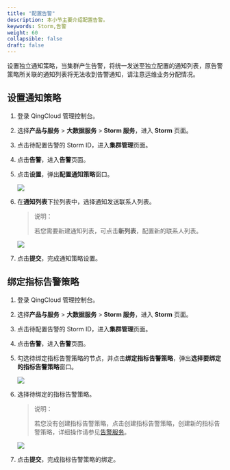 ```yaml
---
title: "配置告警"
description: 本小节主要介绍配置告警。 
keywords: Storm,告警
weight: 60
collapsible: false
draft: false
---
```


设置独立通知策略，当集群产生告警，将统一发送至独立配置的通知列表，原告警策略所关联的通知列表将无法收到告警通知，请注意运维业务分配情况。

## 设置通知策略

1. 登录 QingCloud 管理控制台。

2. 选择**产品与服务** > **大数据服务** > **Storm 服务**，进入 **Storm** 页面。

3. 点击待配置告警的 Storm ID，进入**集群管理**页面。

4. 点击**告警**，进入**告警**页面。

5. 点击**设置**，弹出**配置通知策略**窗口。

   ![](../../_images/set_alarm.png)

6. 在**通知列表**下拉列表中，选择通知发送联系人列表。

   > 说明：
   >
   > 若您需要新建通知列表，可点击**新列表**，配置新的联系人列表。

   ![](../../_images/config_alarm.png)

7. 点击**提交**，完成通知策略设置。

## 绑定指标告警策略

1. 登录 QingCloud 管理控制台。

2. 选择**产品与服务** > **大数据服务** > **Storm 服务**，进入 **Storm** 页面。

3. 点击待配置告警的 Storm ID，进入**集群管理**页面。

4. 点击**告警**，进入**告警**页面。

5. 勾选待绑定指标告警策略的节点，并点击**绑定指标告警策略**，弹出**选择要绑定的指标告警策略**窗口。

   ![](../../_images/bind_storm_alarm.png)

6. 选择待绑定的指标告警策略。

   > 说明：
   >
   > 若您没有创建指标告警策略，点击创建指标告警策略，创建新的指标告警策略，详细操作请参见[告警服务](https://docsv3.qingcloud.com/monitor_service/cloudsat/manual/alarm_service/)。

   ![](../../_images/choose_storm_alarm.png)

7. 点击**提交**，完成指标告警策略的绑定。

